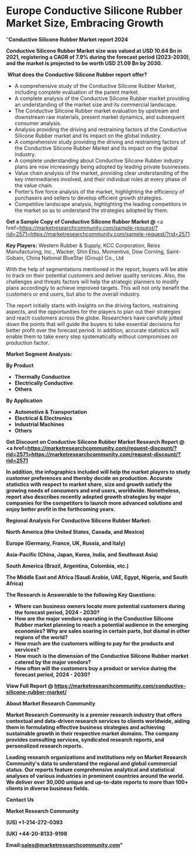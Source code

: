 # Europe Conductive Silicone Rubber Market Size, Embracing Growth
"<strong>Conductive Silicone Rubber Market report 2024</strong>

<strong>Conductive Silicone Rubber Market size was valued at USD 10.64 Bn in 2021, registering a CAGR of 7.9% during the forecast period (2023-2030), and the market is projected to be worth USD 21.09 Bn by 2030.</strong>

 <strong><b>What does the Conductive Silicone Rubber report offer?</b></strong>
<ul>
  <li>A comprehensive study of the Conductive Silicone Rubber Market, including complete evaluation of the parent market.</li>
  <li>A complete analysis of the Conductive Silicone Rubber market providing an understanding of the market size and its commercial landscape.</li>
  <li>The Conductive Silicone Rubber market evaluation by upstream and downstream raw materials, present market dynamics, and subsequent consumer analysis.</li>
  <li>Analysis providing the driving and restraining factors of the Conductive Silicone Rubber market and its impact on the global industry.</li>
  <li>A comprehensive study providing the driving and restraining factors of the Conductive Silicone Rubber Market and its impact on the global industry.</li>
  <li>A complete understanding about Conductive Silicone Rubber industry plans are now increasingly being adopted by leading private businesses.</li>
  <li>Value chain analysis of the market, providing clear understanding of the key intermediaries involved, and their individual roles at every phase of the value chain.</li>
  <li>Porter’s five force analysis of the market, highlighting the efficiency of purchasers and sellers to develop efficient growth strategies.</li>
  <li>Competitive landscape analysis, highlighting the leading competitors in the market so as to understand the strategies adopted by them.</li>
</ul>

<strong>Get a Sample Copy of Conductive Silicone Rubber Market @ </strong><a href=https://marketresearchcommunity.com/sample-request/?rid=2571><u>https://marketresearchcommunity.com/sample-request/?rid=2571</u></a>

<strong>Key Players:</strong> 
Western Rubber &amp; Supply, KCC Corporation, Reiss Manufacturing, Inc., Wacker, Shin Etsu, Momentive, Dow Corning, Saint-Gobain, China National BlueStar (Group) Co., Ltd

With the help of segmentations mentioned in the report, buyers will be able to track on their potential customers and deliver quality services. Also, the challenges and threats factors will help the strategic planners to modify plans accordingly to achieve improved targets. This will not only benefit the customers or end users, but also to the overall industry.

The report initially starts with insights on the driving factors, restraining aspects, and the opportunities for the players to plan out their strategies and reach customers across the globe. Researchers have carefully jotted down the points that will guide the buyers to take essential decisions for better profit over the forecast period. In addition, accurate statistics will enable them to take every step systematically without compromises on production factor.

<strong>Market Segment Analysis:</strong>


<strong><strong>By Product</strong></h4>
<ul>
 	<li>Thermally Conductive</li>
 	<li>Electrically Conductive</li>
 	<li>Others</li>
</ul>
<strong><strong>By Application</strong></h4>
<ul>
 	<li>Automotive &amp; Transportation</li>
 	<li>Electrical &amp; Electronics</li>
 	<li>Industrial Machines</li>
 	<li>Others</li>
</ul>

<strong>Get Discount on Conductive Silicone Rubber Market Research Report @ </b></strong><a href=https://marketresearchcommunity.com/request-discount/?rid=2571><u>https://marketresearchcommunity.com/request-discount/?rid=2571</u></a>

In addition, the infographics included will help the market players to study customer preferences and thereby decide on production. Accurate statistics with respect to market share, size and growth satisfy the growing needs of consumers and end users, worldwide. Nonetheless, report also describes recently adopted growth strategies by major companies for the competitors to launch more advanced solutions and enjoy better profit in the forthcoming years.

<strong>Regional Analysis For Conductive Silicone Rubber Market:</strong>

<strong>North America</strong> (the United States, Canada, and Mexico)

<strong>Europe</strong> (Germany, France, UK, Russia, and Italy)

<strong>Asia-Pacific</strong> (China, Japan, Korea, India, and Southeast Asia)

<strong>South America</strong> (Brazil, Argentina, Colombia, etc.)

<strong>The Middle East and Africa</strong> (Saudi Arabia, UAE, Egypt, Nigeria, and South Africa)

<strong>The Research is Answerable to the following Key Questions:</strong>
<ul>
 	<li>Where can business owners locate more potential customers during the forecast period, 2024 - 2030?</li>
 	<li>How are the major vendors operating in the Conductive Silicone Rubber market planning to reach a potential audience in the emerging economies? Why are sales soaring in certain parts, but dismal in other regions of the world?</li>
 	<li>How much are the customers willing to pay for the products and services?</li>
 	<li>How much is the dimension of the Conductive Silicone Rubber market catered by the major vendors?</li>
 	<li>How often will the customers buy a product or service during the forecast period, 2024 - 2030?</li>
</ul>

<strong>View Full Report @</strong> <a href=https://marketresearchcommunity.com/conductive-silicone-rubber-market/>https://marketresearchcommunity.com/conductive-silicone-rubber-market/</a>

<strong>About Market Research Community</strong>

Market Research Community is a premier research industry that offers contextual and data-driven research services to clients worldwide, aiding them in formulating effective business strategies and achieving sustainable growth in their respective market domains. The company provides consulting services, syndicated research reports, and personalized research reports.

Leading research organizations and institutions rely on Market Research Community's data to understand the regional and global commercial status. Our reports feature comprehensive analytical and statistical analyses of various industries in prominent countries around the world. We deliver over 30,000 unique and up-to-date reports to more than 100+ clients in diverse business fields.

<strong>Contact Us</strong>

<strong>Market Research Community</strong>

(US) +1-214-272-0393

(UK) +44-20-8133-9198

<strong>Email:</strong>sales@marketresearchcommunity.com"
